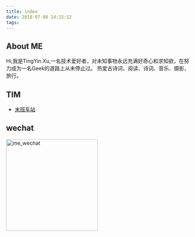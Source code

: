 ```yaml
---
title: index
date: 2018-07-08 14:15:12
tags:
---
```

## About ME
Hi,我是TingYin.Xu,一名技术爱好者，对未知事物永远充满好奇心和求知欲，在努力成为一名Geek的道路上从未停止过。
热爱古诗词、阅读、诗词、音乐、摄影、旅行。

## TIM
- <a href="http://www.lichunjie.com">末班车站</a>

## wechat
<img src="http://images.xutingyin.cn/me_wechat.png" alt="me_wechat" width=250px height=250px>

 